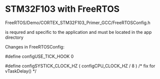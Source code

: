 # STM32F103 with FreeRTOS

FreeRTOS/Demo/CORTEX_STM32F103_Primer_GCC/FreeRTOSConfig.h

is requred and specific to the application and must be located in the app directory


Changes in FreeRTOSConfig:

#define configUSE_TICK_HOOK 0

#define configSYSTICK_CLOCK_HZ ( configCPU_CLOCK_HZ / 8 )  /* fix for vTaskDelay() */